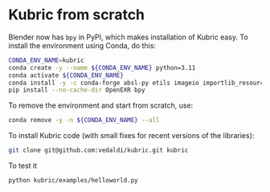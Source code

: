 # Kubric from scratch

Blender now has `bpy` in PyPI, which makes installation of Kubric easy.
To install the environment using Conda, do this:

```bash
CONDA_ENV_NAME=kubric
conda create -y --name ${CONDA_ENV_NAME} python=3.11
conda activate ${CONDA_ENV_NAME}
conda install -y -c conda-forge absl-py etils imageio importlib_resources munch 'numpy<2.0.0' pypng pyquaternion tensorflow traitlets openexr scikit-learn trimesh apache-beam
pip install --no-cache-dir OpenEXR bpy
```

To remove the environment and start from scratch, use:

```bash
conda remove -y -n ${CONDA_ENV_NAME} --all
```

To install Kubric code (with small fixes for recent versions of the libraries):

```bash
git clone git@github.com:vedaldi/kubric.git kubric
```

To test it

```bash
python kubric/examples/helloworld.py
```
